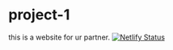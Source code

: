 # project-1
this is a website for ur partner.
[![Netlify Status](https://api.netlify.com/api/v1/badges/d6640b8f-6a39-4fca-80d0-81965705d4a6/deploy-status)](https://app.netlify.com/sites/untuk-juju-b0591c/deploys)
